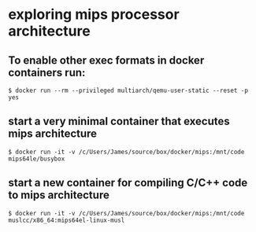 # exploring mips processor architecture

## To enable other exec formats in docker containers run:
```
$ docker run --rm --privileged multiarch/qemu-user-static --reset -p yes
```

## start a very minimal container that executes mips architecture
```
$ docker run -it -v /c/Users/James/source/box/docker/mips:/mnt/code mips64le/busybox
```

## start a new container for compiling C/C++ code to mips architecture
```
$ docker run -it -v /c/Users/James/source/box/docker/mips:/mnt/code muslcc/x86_64:mips64el-linux-musl
```
